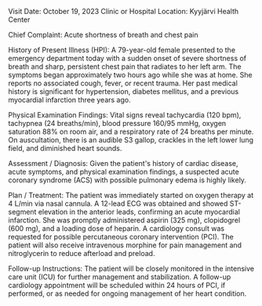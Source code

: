  Visit Date: October 19, 2023
Clinic or Hospital Location: Kyyjärvi Health Center

Chief Complaint: Acute shortness of breath and chest pain

History of Present Illness (HPI): A 79-year-old female presented to the emergency department today with a sudden onset of severe shortness of breath and sharp, persistent chest pain that radiates to her left arm. The symptoms began approximately two hours ago while she was at home. She reports no associated cough, fever, or recent trauma. Her past medical history is significant for hypertension, diabetes mellitus, and a previous myocardial infarction three years ago.

Physical Examination Findings: Vital signs reveal tachycardia (120 bpm), tachypnea (24 breaths/min), blood pressure 160/95 mmHg, oxygen saturation 88% on room air, and a respiratory rate of 24 breaths per minute. On auscultation, there is an audible S3 gallop, crackles in the left lower lung field, and diminished heart sounds.

Assessment / Diagnosis: Given the patient's history of cardiac disease, acute symptoms, and physical examination findings, a suspected acute coronary syndrome (ACS) with possible pulmonary edema is highly likely.

Plan / Treatment: The patient was immediately started on oxygen therapy at 4 L/min via nasal cannula. A 12-lead ECG was obtained and showed ST-segment elevation in the anterior leads, confirming an acute myocardial infarction. She was promptly administered aspirin (325 mg), clopidogrel (600 mg), and a loading dose of heparin. A cardiology consult was requested for possible percutaneous coronary intervention (PCI). The patient will also receive intravenous morphine for pain management and nitroglycerin to reduce afterload and preload.

Follow-up Instructions: The patient will be closely monitored in the intensive care unit (ICU) for further management and stabilization. A follow-up cardiology appointment will be scheduled within 24 hours of PCI, if performed, or as needed for ongoing management of her heart condition.